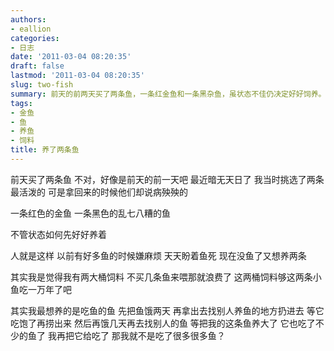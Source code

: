 ```yaml
---
authors:
- eallion
categories:
- 日志
date: '2011-03-04 08:20:35'
draft: false
lastmod: '2011-03-04 08:20:35'
slug: two-fish
summary: 前天的前两天买了两条鱼，一条红金鱼和一条黑杂鱼，虽状态不佳仍决定好好饲养。原本嫌养鱼麻烦，如今却因闲置饲料而冲动购入，甚至幻想养食肉鱼来消耗饲料并间接品尝更多鱼获。这种矛盾心理和荒诞计划折射出人对拥有的矛盾态度！
tags:
- 金鱼
- 鱼
- 养鱼
- 饲料
title: 养了两条鱼
---
```

前天买了两条鱼
不对，好像是前天的前一天吧
最近暗无天日了
我当时挑选了两条最活泼的
可是拿回来的时候他们却说病殃殃的

一条红色的金鱼
一条黑色的乱七八糟的鱼

不管状态如何先好好养着

人就是这样
以前有好多鱼的时候嫌麻烦
天天盼着鱼死
现在没鱼了又想养两条

其实我是觉得我有两大桶饲料
不买几条鱼来喂那就浪费了
这两桶饲料够这两条小鱼吃一万年了吧

其实我最想养的是吃鱼的鱼
先把鱼饿两天
再拿出去找别人养鱼的地方扔进去
等它吃饱了再捞出来
然后再饿几天再去找别人的鱼
等把我的这条鱼养大了
它也吃了不少的鱼了
我再把它给吃了
那我就不是吃了很多很多鱼？